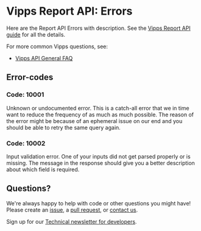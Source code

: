 <!-- START_METADATA
---
title: Errors
sidebar_position: 5
---
END_METADATA -->

# Vipps Report API: Errors

Here are the Report API Errors with description.
See the
[Vipps Report API guide](vipps-report-api.md)
for all the details.

For more common Vipps questions, see:

* [Vipps API General FAQ](https://vippsas.github.io/vipps-developer-docs/docs/vipps-developers/faqs/)

## Error-codes

### Code: 10001
Unknown or undocumented error. This is a catch-all error that we in time want to reduce the frequency of as much as much possible. The reason of the error might be because of an ephemeral issue on our end and you should be able to retry the same query again.

### Code: 10002
Input validation error. One of your inputs did not get parsed properly or is missing. The message in the response should give you a better description about which field is required.

## Questions?

We're always happy to help with code or other questions you might have!
Please create an [issue](https://github.com/vippsas/vipps-report-api/issues),
a [pull request](https://github.com/vippsas/vipps-report-api/pulls),
or [contact us](https://vippsas.github.io/vipps-developer-docs/docs/vipps-developers/contact).

Sign up for our [Technical newsletter for developers](https://vippsas.github.io/vipps-developer-docs/docs/vipps-developers/newsletters).
